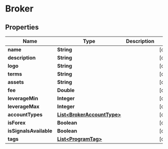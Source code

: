 
# Broker

## Properties
Name | Type | Description | Notes
------------ | ------------- | ------------- | -------------
**name** | **String** |  |  [optional]
**description** | **String** |  |  [optional]
**logo** | **String** |  |  [optional]
**terms** | **String** |  |  [optional]
**assets** | **String** |  |  [optional]
**fee** | **Double** |  |  [optional]
**leverageMin** | **Integer** |  |  [optional]
**leverageMax** | **Integer** |  |  [optional]
**accountTypes** | [**List&lt;BrokerAccountType&gt;**](BrokerAccountType.md) |  |  [optional]
**isForex** | **Boolean** |  |  [optional]
**isSignalsAvailable** | **Boolean** |  |  [optional]
**tags** | [**List&lt;ProgramTag&gt;**](ProgramTag.md) |  |  [optional]



